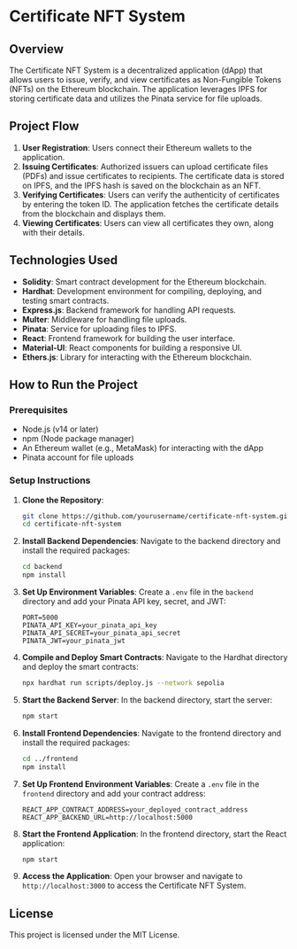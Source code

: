 # Certificate NFT System

## Overview
The Certificate NFT System is a decentralized application (dApp) that allows users to issue, verify, and view certificates as Non-Fungible Tokens (NFTs) on the Ethereum blockchain. The application leverages IPFS for storing certificate data and utilizes the Pinata service for file uploads.

## Project Flow
1. **User Registration**: Users connect their Ethereum wallets to the application.
2. **Issuing Certificates**: Authorized issuers can upload certificate files (PDFs) and issue certificates to recipients. The certificate data is stored on IPFS, and the IPFS hash is saved on the blockchain as an NFT.
3. **Verifying Certificates**: Users can verify the authenticity of certificates by entering the token ID. The application fetches the certificate details from the blockchain and displays them.
4. **Viewing Certificates**: Users can view all certificates they own, along with their details.

## Technologies Used
- **Solidity**: Smart contract development for the Ethereum blockchain.
- **Hardhat**: Development environment for compiling, deploying, and testing smart contracts.
- **Express.js**: Backend framework for handling API requests.
- **Multer**: Middleware for handling file uploads.
- **Pinata**: Service for uploading files to IPFS.
- **React**: Frontend framework for building the user interface.
- **Material-UI**: React components for building a responsive UI.
- **Ethers.js**: Library for interacting with the Ethereum blockchain.

## How to Run the Project

### Prerequisites
- Node.js (v14 or later)
- npm (Node package manager)
- An Ethereum wallet (e.g., MetaMask) for interacting with the dApp
- Pinata account for file uploads

### Setup Instructions

1. **Clone the Repository**:
   ```bash
   git clone https://github.com/yourusername/certificate-nft-system.git
   cd certificate-nft-system
   ```

2. **Install Backend Dependencies**:
   Navigate to the backend directory and install the required packages:
   ```bash
   cd backend
   npm install
   ```

3. **Set Up Environment Variables**:
   Create a `.env` file in the `backend` directory and add your Pinata API key, secret, and JWT:
   ```plaintext
   PORT=5000
   PINATA_API_KEY=your_pinata_api_key
   PINATA_API_SECRET=your_pinata_api_secret
   PINATA_JWT=your_pinata_jwt
   ```

4. **Compile and Deploy Smart Contracts**:
   Navigate to the Hardhat directory and deploy the smart contracts:
   ```bash
   npx hardhat run scripts/deploy.js --network sepolia
   ```

5. **Start the Backend Server**:
   In the backend directory, start the server:
   ```bash
   npm start
   ```

6. **Install Frontend Dependencies**:
   Navigate to the frontend directory and install the required packages:
   ```bash
   cd ../frontend
   npm install
   ```

7. **Set Up Frontend Environment Variables**:
   Create a `.env` file in the `frontend` directory and add your contract address:
   ```plaintext
   REACT_APP_CONTRACT_ADDRESS=your_deployed_contract_address
   REACT_APP_BACKEND_URL=http://localhost:5000
   ```

8. **Start the Frontend Application**:
   In the frontend directory, start the React application:
   ```bash
   npm start
   ```

9. **Access the Application**:
   Open your browser and navigate to `http://localhost:3000` to access the Certificate NFT System.

## License
This project is licensed under the MIT License.
